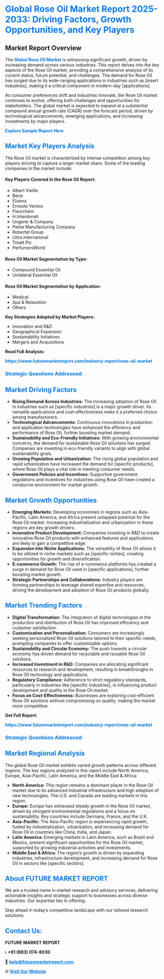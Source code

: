 <h1 style="color: #007BFF;">Global Rose Oil Market Report 2025-2033: Driving Factors, Growth Opportunities, and Key Players</h1>

<section id="overview">
<h2>Market Report Overview</h2>
<p>The <a href="https://www.futuremarketreport.com/industry-report/rose-oil-market" style="color: #007BFF; text-decoration: none;"><strong>Global Rose Oil Market</strong></a> is witnessing significant growth, driven by increasing demand across various industries. This report delves into the key aspects of the Rose Oil market, providing a comprehensive analysis of its current status, future potential, and challenges. The demand for Rose Oil has surged due to its wide-ranging applications in industries such as [insert industries], making it a critical component in modern-day [applications].</p>
<p>As consumer preferences shift and industries innovate, the Rose Oil market continues to evolve, offering both challenges and opportunities for stakeholders. The global market is expected to expand at a substantial compound annual growth rate (CAGR) over the forecast period, driven by technological advancements, emerging applications, and increasing investments by major players.</p>
</section>

<section id="overview">
<p><a href="https://www.futuremarketreport.com/request-sample/reportId=36786" style="color: #007BFF; text-decoration: none;"><strong>Explore Sample Report Here</strong></a></p>
</section>

<section id="key-players">
<h2 style="color: #007BFF;">Market Key Players Analysis</h2>
<p>The Rose Oil market is characterized by intense competition among key players striving to capture a larger market share. Some of the leading companies in the market include:</p>
<h4>Key Players Covered in the Rose Oil Report:</h4>
<ul><li>Albert Vieille</li><li>Berje</li><li>Elixens</li><li>Ernesto Ventos</li><li>Fleurchem</li><li>H.Interdonati</li><li>Ungerer &amp; Company</li><li>Penta Manufacturing Company</li><li>Robertet Group</li><li>Ultra international</li><li>Treatt Plc</li><li>PerfumersWorld</li></ul>
<h4>Rose Oil Market Segmentation by Type:</h4>
<ul><li>Compound Essential Oil</li><li>Unilateral Essential Oil</li></ul>

<h4>Rose Oil Market Segmentation by Application:</h4>
<ul><li>Medical</li><li>Spa &amp; Relaxation</li><li>Others</li></ul>
<p><strong>Key Strategies Adopted by Market Players:</strong></p>
<ul>
<li>Innovation and R&D</li>
<li>Geographical Expansion</li>
<li>Sustainability Initiatives</li>
<li>Mergers and Acquisitions</li>
</ul>
</section>

<section>
<p><strong>Read Full Analysis: </strong></p><a href="https://www.futuremarketreport.com/industry-report/rose-oil-market" style="color: #007BFF; text-decoration: none;"><strong>https://www.futuremarketreport.com/industry-report/rose-oil-market</strong></a>
<h3 style="color: #007BFF;">Strategic Questions Addressed:</h3>
</section>

<section id="driving-factors">
<h2 style="color: #007BFF;">Market Driving Factors</h2>
<ul>
<li><strong>Rising Demand Across Industries:</strong> The increasing adoption of Rose Oil in industries such as [specific industries] is a major growth driver. Its versatile applications and cost-effectiveness make it a preferred choice among manufacturers.</li>
<li><strong>Technological Advancements:</strong> Continuous innovations in production and application technologies have enhanced the efficiency and performance of Rose Oil, further boosting market demand.</li>
<li><strong>Sustainability and Eco-Friendly Initiatives:</strong> With growing environmental concerns, the demand for sustainable Rose Oil solutions has surged. Companies are investing in eco-friendly variants to align with global sustainability goals.</li>
<li><strong>Growing Population and Urbanization:</strong> The rising global population and rapid urbanization have increased the demand for [specific products], where Rose Oil plays a vital role in meeting consumer needs.</li>
<li><strong>Government Policies and Incentives:</strong> Supportive government regulations and incentives for industries using Rose Oil have created a conducive environment for market growth.</li>
</ul>
</section>

<section id="growth-opportunities">
<h2 style="color: #007BFF;">Market Growth Opportunities</h2>
<ul>
<li><strong>Emerging Markets:</strong> Developing economies in regions such as Asia-Pacific, Latin America, and Africa present untapped potential for the Rose Oil market. Increasing industrialization and urbanization in these regions are key growth drivers.</li>
<li><strong>Innovative Product Development:</strong> Companies investing in R&D to create innovative Rose Oil products with enhanced features and applications are likely to gain a competitive edge.</li>
<li><strong>Expansion into Niche Applications:</strong> The versatility of Rose Oil allows it to be utilized in niche markets such as [specific niches], creating opportunities for growth and diversification.</li>
<li><strong>E-commerce Growth:</strong> The rise of e-commerce platforms has created a surge in demand for Rose Oil used in [specific applications], further boosting market growth.</li>
<li><strong>Strategic Partnerships and Collaborations:</strong> Industry players are forming partnerships to leverage shared expertise and resources, driving the development and adoption of Rose Oil products globally.</li>
</ul>
</section>

<section id="trending-factors">
<h2 style="color: #007BFF;">Market Trending Factors</h2>
<ul>
<li><strong>Digital Transformation:</strong> The integration of digital technologies in the production and distribution of Rose Oil has improved efficiency and customer satisfaction.</li>
<li><strong>Customization and Personalization:</strong> Consumers are increasingly seeking personalized Rose Oil solutions tailored to their specific needs, prompting companies to offer customizable options.</li>
<li><strong>Sustainability and Circular Economy:</strong> The push towards a circular economy has driven demand for recyclable and reusable Rose Oil solutions.</li>
<li><strong>Increased Investment in R&D:</strong> Companies are allocating significant resources to research and development, resulting in breakthroughs in Rose Oil technology and applications.</li>
<li><strong>Regulatory Compliance:</strong> Adherence to strict regulatory standards, particularly in industries like [specific industries], is influencing product development and quality in the Rose Oil market.</li>
<li><strong>Focus on Cost-Effectiveness:</strong> Businesses are exploring cost-efficient Rose Oil solutions without compromising on quality, making the market more competitive.</li>
</ul>
</section>

<section>
<p><strong>Get Full Report: </strong></p><a href="https://www.futuremarketreport.com/industry-report/rose-oil-market" style="color: #007BFF; text-decoration: none;"><strong>https://www.futuremarketreport.com/industry-report/rose-oil-market</strong></a>
<h3 style="color: #007BFF;">Strategic Questions Addressed:</h3>
</section>


<section id="regional-analysis">
<h2 style="color: #007BFF;">Market Regional Analysis</h2>
<p>The global Rose Oil market exhibits varied growth patterns across different regions. The key regions analyzed in this report include North America, Europe, Asia-Pacific, Latin America, and the Middle East & Africa:</p>
<ul>
<li><strong>North America:</strong> This region remains a dominant player in the Rose Oil market due to its advanced industrial infrastructure and high adoption of new technologies. The U.S. and Canada are leading markets in this region.</li>
<li><strong>Europe:</strong> Europe has witnessed steady growth in the Rose Oil market, driven by stringent environmental regulations and a focus on sustainability. Key countries include Germany, France, and the U.K.</li>
<li><strong>Asia-Pacific:</strong> The Asia-Pacific region is experiencing rapid growth, fueled by industrialization, urbanization, and increasing demand for Rose Oil in countries like China, India, and Japan.</li>
<li><strong>Latin America:</strong> Emerging markets in Latin America, such as Brazil and Mexico, present significant opportunities for the Rose Oil market, supported by growing industrial activities and investments.</li>
<li><strong>Middle East & Africa:</strong> The region’s growth is driven by expanding industries, infrastructure development, and increasing demand for Rose Oil in sectors like [specific sectors].</li>
</ul>
</section>

<footer>
<h2 style="color: #007BFF;">About FUTURE MARKET REPORT</h2>
<p>We are a trusted name in market research and advisory services, delivering actionable insights and strategic support to businesses across diverse industries. Our expertise lies in offering:</p>

<p>Stay ahead in today’s competitive landscape with our tailored research solutions.</p>

<h2 style="color: #007BFF;">Contact Us:</h2>
<p><strong>FUTURE MARKET REPORT</strong></p>
<p>📞 <strong>+91 (883) 074-8030</strong></p>
<p>📧 <strong><a href="mailto:help@futuremarketreport.com" style="color: #007BFF;">help@futuremarketreport.com</a></strong></p>
<p>🌐 <strong><a href="https://www.futuremarketreport.com/" style="color: #007BFF;">Visit Our Website</a></strong></p>
</footer>